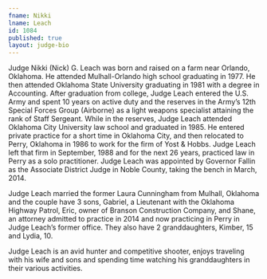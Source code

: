 ```yaml
---
fname: Nikki
lname: Leach
id: 1084
published: true
layout: judge-bio
---
```

Judge Nikki (Nick) G. Leach was born and raised on a farm near Orlando, Oklahoma. He attended Mulhall-Orlando high school graduating in 1977. He then attended Oklahoma State University graduating in 1981 with a degree in Accounting. After graduation from college, Judge Leach entered the U.S. Army and spent 10 years on active duty and the reserves in the Army’s 12th Special Forces Group (Airborne) as a light weapons specialist attaining the rank of Staff Sergeant. While in the reserves, Judge Leach attended Oklahoma City University law school and graduated in 1985. He entered private practice for a short time in Oklahoma City, and then relocated to Perry, Oklahoma in 1986 to work for the firm of Yost & Hobbs. Judge Leach left that firm in September, 1988 and for the next 26 years, practiced law in Perry as a solo practitioner. Judge Leach was appointed by Governor Fallin as the Associate District Judge in Noble County, taking the bench in March, 2014.

Judge Leach married the former Laura Cunningham from Mulhall, Oklahoma and the couple have 3 sons, Gabriel, a Lieutenant with the Oklahoma Highway Patrol, Eric, owner of Branson Construction Company, and Shane, an attorney admitted to practice in 2014 and now practicing in Perry in Judge Leach’s former office. They also have 2 granddaughters, Kimber, 15 and Lydia, 10.

Judge Leach is an avid hunter and competitive shooter, enjoys traveling with his wife and sons and spending time watching his granddaughters in their various activities.

 


